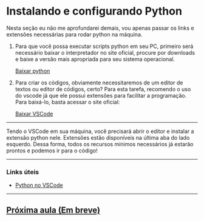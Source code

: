# Instalando e configurando Python

Nesta seção eu não me aprofundarei demais, vou apenas passar os links e extensões necessárias para rodar python na máquina.

1. Para que você possa executar scripts python em seu PC, primeiro será necessário baixar o interpretador no site oficial, procure por downloads e baixe a versão mais apropriada para seu sistema operacional.

   [Baixar python](https://www.python.org/)

2. Para criar os códigos, obviamente necessitaremos de um editor de textos ou editor de códigos, certo? Para esta tarefa, recomendo o uso do vscode já que ele possui extensões para facilitar a programação. Para baixá-lo, basta acessar o site oficial:

   [Baixar VSCode](https://code.visualstudio.com/)

---

Tendo o VSCode em sua máquina, você precisará abrir o editor e instalar a extensão python nele. Extensões estão disponíveis na última aba do lado esquerdo. Dessa forma, todos os recursos mínimos necessários já estarão prontos e podemos ir para o código!

---

### Links úteis

- [Python no VSCode](https://code.visualstudio.com/docs/languages/python)

---

## [Próxima aula (Em breve)]()